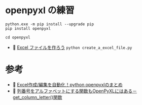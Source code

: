 # openpyxl の練習

```shell
python.exe -m pip install --upgrade pip
pip install openpyxl

cd openpyxl
```

* 📄 [Excel ファイルを作ろう](./create_a_excel_file.py) `python create_a_excel_file.py`


# 参考

* 📖 [Excel作成/編集を自動化！python openpyxlのまとめ](https://qiita.com/mathlive/items/20078f4b31273c180f51)
* 📖 [列番号をアルファベットにする関数もOpenPyXLにはある－get_column_letter()関数](https://www.relief.jp/docs/openpyxl-get-column-letter-function.html)

